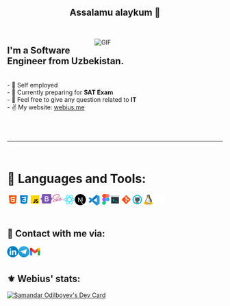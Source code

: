 <p>
  <h2 align="center">Assalamu alaykum 👋</h2>
</p>
<br>
<p>
  <img src="https://media.giphy.com/media/qgQUggAC3Pfv687qPC/giphy.gif" width="300" align="right" alt="GIF"/>
</p>

<h2> I'm a Software Engineer from Uzbekistan. </h2>
<br>
 - 🔭 Self employed </b><br>
    - 🌱 Currently preparing for <b> SAT Exam </b><br>
    - 💬 Feel free to give any question related to <b>IT</b>  <br>
    - ✌ My website: <a href="https://webius.vercel.app/">webius.me</a>
<!-- - 🤝 Looking to collaborate on team of NextJS, ReactJS, ... <br> -->

<br>
<br>
<br>
<br>
<hr>
<br>

# 🔨 Languages and Tools:

<img align="left" alt="HTML" width="26px" src="./img/html.svg" />
<img align="left" alt="CSS" width="26px" src="./img/css.svg" />
<img align="left" alt="JavaScript" width="26px" src="./img/javascript.svg" />
<img align="left" alt="Bootstrap" width="28px" src="./img/bootstrap.svg" />
<!-- <img align="left" alt="TailwindCSS" width="26px" src="./img/tailwind.png" /> -->
<img align="left" alt="Sass" width="26px" src="./img/sass.svg" />
<img align="left" alt="ReactJS" width="26px" src="./img/react.svg" />
<img align="left" alt="ReactJS" width="26px" src="./img/nextjs.png" />
<img align="left" alt="Visual Studio Code" width="38px" src="./img/visual-studio-code.png" />
<img align="left" alt="Figma" width="17px" src="./img/figma_vector.png" />
<img align="left" alt="Terminal Console" width="26px" src="./img/console.svg" />
<img align="left" alt="Git" width="26px" src="./img/git.svg" />
<img align="left" alt="GitHub" width="26px" src="./img/github.svg" />
<img align="left" alt="Linux" width="26px" src="./img/linux.png" />
<img align="left" alt="Linux" width="26px" src="./img/apple.png" />
<br />
<br />
<div>
  
<br/> 

## 💬 Contact with me via:

[<img align="left" alt="Linkedin" width="26px" src="./img/LinkedIn_icon_circle.svg.png" />](https://www.linkedin.com/in/webius)
[<img align="left" alt="Telegram" width="26px" src="./img/Telegram.png" />](https://t.me/webius_dev)
[<img align="left" alt="Gmail" width="26px" src="./img/g_mail.png" />](mailto:webiusdev@gmail.com)<br><br>

## ⚜ Webius' stats:
<a href="https://app.daily.dev/webius"><img src="https://api.daily.dev/devcards/16b2875896a64b6b953c757ec934d0d5.png?r=lkt" width="400" alt="Samandar Odilboyev's Dev Card"/></a> <br> <br>
